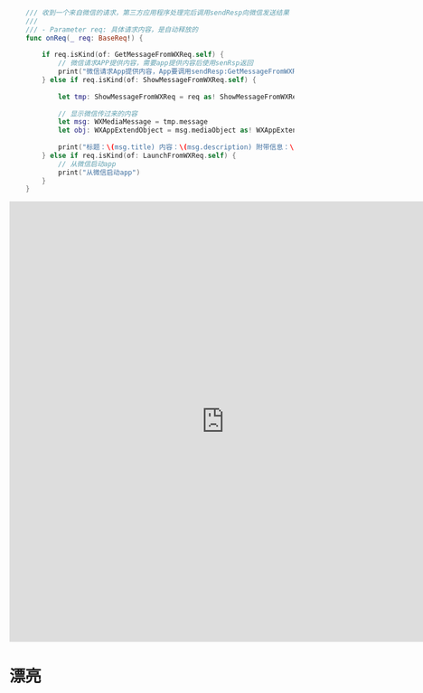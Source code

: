 ```swift

    /// 收到一个来自微信的请求，第三方应用程序处理完后调用sendResp向微信发送结果
    ///
    /// - Parameter req: 具体请求内容，是自动释放的
    func onReq(_ req: BaseReq!) {
        
        if req.isKind(of: GetMessageFromWXReq.self) {
            // 微信请求APP提供内容，需要app提供内容后使用senRsp返回
            print("微信请求App提供内容，App要调用sendResp:GetMessageFromWXResp返回给微信")
        } else if req.isKind(of: ShowMessageFromWXReq.self) {
            
            let tmp: ShowMessageFromWXReq = req as! ShowMessageFromWXReq
            
            // 显示微信传过来的内容
            let msg: WXMediaMessage = tmp.message
            let obj: WXAppExtendObject = msg.mediaObject as! WXAppExtendObject
            
            print("标题：\(msg.title) 内容：\(msg.description) 附带信息：\(obj.extInfo) 缩略图：\(msg.thumbData.count)")
        } else if req.isKind(of: LaunchFromWXReq.self) {
            // 从微信启动app
            print("从微信启动app")
        }
    }
```

<iframe src="https://modao.cc/app/WSAJ9P0qmzlC55qgcJiaYiIoRJjbpcU/embed" width="760" height="780" allowTransparency="false" frameborder="0"></iframe>



# 漂亮
























